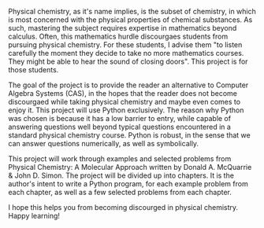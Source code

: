 Physical chemistry, as it's name implies, is the subset of chemistry, in which is most concerned with the physical properties of chemical substances. As such, mastering the subject requires expertise in mathematics beyond calculus. Often, this mathematics hurdle discourgaes students from pursuing physical chemistry. For these students, I advise them "to listen carefully the moment they decide to take no more mathematics courses. They might be able to hear the sound of closing doors". This project is for those students. 

The goal of the project is to provide the reader an alternative to Computer Algebra Systems (CAS), in the hopes that the reader does not become discourgaed while taking physical chemistry and maybe even comes to enjoy it. This project will use Python exclusively. The reason why Python was chosen is because it has a low barrier to entry, while capable of answering questions well beyond typical questions encountered in a standard physical chemistry course. Python is robust, in the sense that we can answer questions numerically, as well as symbolically.

This project will work through examples and selected problems from Physical Chemistry: A Molecular Approach written by Donald A. McQuarrie & John D. Simon. The project will be divided up into chapters. It is the author's intent to write a Python program, for each example problem from each chapter, as well as a few selected problems from each chapter. 

I hope this helps you from becoming discourged in physical chemistry. Happy learning!
